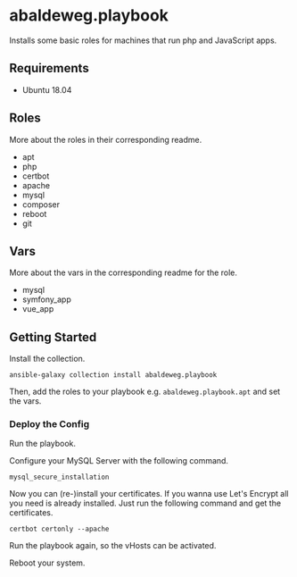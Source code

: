 # abaldeweg.playbook

Installs some basic roles for machines that run php and JavaScript apps.

## Requirements

- Ubuntu 18.04

## Roles

More about the roles in their corresponding readme.

- apt
- php
- certbot
- apache
- mysql
- composer
- reboot
- git

## Vars

More about the vars in the corresponding readme for the role.

- mysql
- symfony_app
- vue_app

## Getting Started

Install the collection.

```shell
ansible-galaxy collection install abaldeweg.playbook
```

Then, add the roles to your playbook e.g. `abaldeweg.playbook.apt` and set the vars.

### Deploy the Config

Run the playbook.

Configure your MySQL Server with the following command.

```shell
mysql_secure_installation
```

Now you can (re-)install your certificates. If you wanna use Let's Encrypt all you need is already installed. Just run the following command and get the certificates.

```shell
certbot certonly --apache
```

Run the playbook again, so the vHosts can be activated.

Reboot your system.
